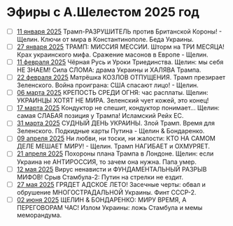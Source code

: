 # Эфиры с А.Шелестом 2025 год

- [ ] [11 января 2025](2025_01_11.md) Трамп-РАЗРУШИТЕЛЬ против Британской Короны! - Щелин. Ключи от мира в Константинополе. Беда Украины.
- [ ] [27 января 2025](2025_01_27.md) ТРАМП: МИССИЯ МЕССИИ. Шторм на ТРИ МЕСЯЦА! Крах украинского мифа. Сражение масонов в Европе - Щелин.
- [ ] [11 февраля 2025](2025_02_11.md) Чёрная Русь и Уроки Триединства. Щелин: мы себя НЕ ЗНАЕМ! Сила СЛОМА: драма Украины и ХАЛЯВА Трампа.
- [ ] [22 февраля 2025](2025_02_22.md) Матрёшка КОЗЛОВ ОТПУЩЕНИЯ. Трамп презирает Зеленского. Война проиграна: США спасают лицо! - Щелин.
- [ ] [06 марта 2025](2025_03_06.md) КРЕПОСТЬ СРЕДИ ОГНЯ: час расплаты. Щелин: УКРАИНЦЫ ХОТЯТ НЕ МИРА. Зеленский чует кожей, это конец!
- [ ] [17 марта 2025](2025_03_17.md) Кондуктор не спешит, кондуктор понимает... Щелин: самая СЛАБАЯ позиция у Трампа! Исламский Рейх ЕС.
- [ ] [31 марта 2025](2025_03_31.md) СУДНЫЙ ДЕНЬ УКРАИНЫ. Злой Трамп. Время для Зеленского. Подкидные карты Путина - Щелин & Бондаренко.
- [ ] [09 апреля 2025](2025_04_09.md) Ни любви, ни тоски, ни жалости: КТО НА САМОМ ДЕЛЕ МЕШАЕТ МИРУ! - Щелин. Трамп НАГИБАЕТ и ОХМУРЯЕТ.
- [ ] [21 апреля 2025](2025_04_21.md) Похороны плана Трампа в Лондоне. Щелин: если Украина не АНТИРОССИЯ, то зачем она нужна. Папа умер.
- [ ] [12 мая 2025](2025_05_12.md) Вирус ненависти и ФУНДАМЕНТАЛЬНЫЙ РАЗРЫВ МИФОВ! Срыв Стамбула-2: Путин на стрелки не ездит.
- [ ] [27 мая 2025](2025_05_27.md) ГРЯДЕТ АДСКОЕ ЛЕТО! Засечные черты: обвал и обрушение МНОГОСТРАДАЛЬНОЙ Украины. Финт СССР-2.
- [ ] [02 июня 2025](2025_06_02.md) ЩЕЛИН & БОНДАРЕНКО: МИРУ ВРЕМЯ, А ПЕРЕГОВОРАМ ЧАС! Излом Украины: ложь Стамбула и мемы меморандума.
